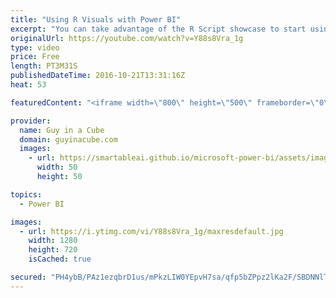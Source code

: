 ```yaml
---
title: "Using R Visuals with Power BI"
excerpt: "You can take advantage of the R Script showcase to start using R Visuals with your reports. These provide great examples of what your R Script should look like to interact with data and you can compare how your visual looks to the example.   R Script Showcase - http://community.powerbi.com/t5/R-Script-Showcase/bd-p/RVisuals"
originalUrl: https://youtube.com/watch?v=Y88s8Vra_1g
type: video
price: Free
length: PT3M31S
publishedDateTime: 2016-10-21T13:31:16Z
heat: 53

featuredContent: "<iframe width=\"800\" height=\"500\" frameborder=\"0\" src=\"https://www.youtube.com/embed/Y88s8Vra_1g\" allow=\"accelerometer; autoplay; encrypted-media; gyroscope; picture-in-picture\" allowfullscreen></iframe>"

provider:
  name: Guy in a Cube
  domain: guyinacube.com
  images:
    - url: https://smartableai.github.io/microsoft-power-bi/assets/images/organizations/guyinacube.com-50x50.jpg
      width: 50
      height: 50

topics:
  - Power BI

images:
  - url: https://i.ytimg.com/vi/Y88s8Vra_1g/maxresdefault.jpg
    width: 1280
    height: 720
    isCached: true

secured: "PH4ybB/PAz1ezqbrD1us/mPkzLIW0YEpvH7sa/qfp5bZPpz2lKa2F/SBDNNlTiQ6QZpapcYuHNVrzDnSvc2t0y2OI9FMiePuRtOjZfVplhdPlJUcohAa5AaB7u7SulGj3QYxvdW4MuUf4la0mJe8okHJLuG5OOxGzOSHFl5y92ojzlDVdZXJxxXBto/JYeI38SR9tCMy1cCMfzmpHFtGuj3y0cA30w+TkVlbkxx98TpiYs4PbZmt5VBuXFV+smbS2slr0Cekq/4I+8Mlyux9jd4rV3jcFYgxyfiFU8r/d26zq61PzfKYGd3WFvOd7BIgcynDpoHq1+ri3FQ8pzr6Z8DtLsfGvum4syZm8Aiplf4YoGf8/eXc0yd5h0g8E9r90I4HWAKZ5iF0b9fxZDNAt61Ip2CceU4t5cTK0vB0wJA=;MZeS/pXzQXfwN5lWVNPOiA=="
---
```


